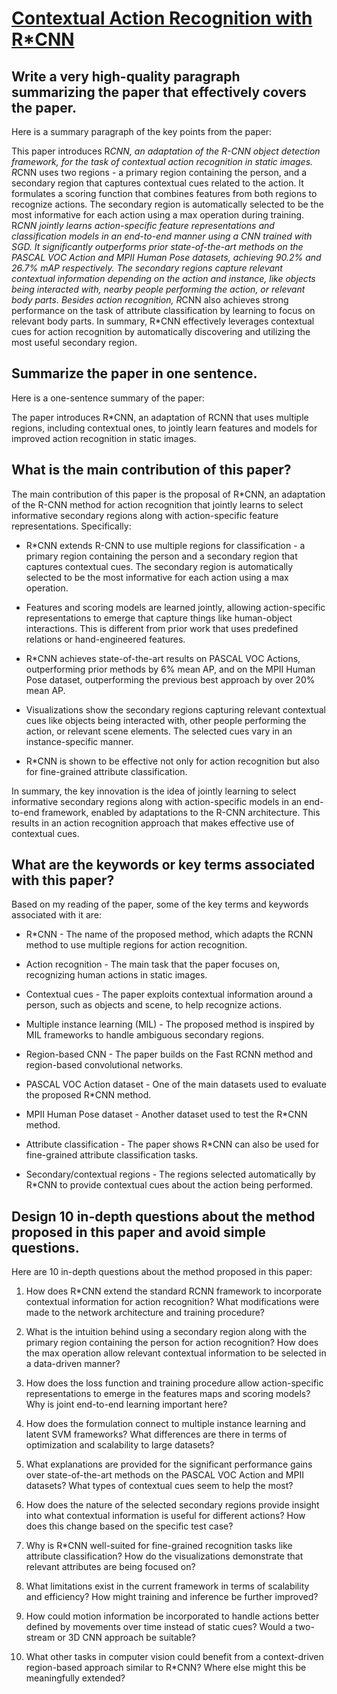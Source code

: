 # [Contextual Action Recognition with R*CNN](https://arxiv.org/abs/1505.01197)

## Write a very high-quality paragraph summarizing the paper that effectively covers the paper.

 Here is a summary paragraph of the key points from the paper:

This paper introduces R*CNN, an adaptation of the R-CNN object detection framework, for the task of contextual action recognition in static images. R*CNN uses two regions - a primary region containing the person, and a secondary region that captures contextual cues related to the action. It formulates a scoring function that combines features from both regions to recognize actions. The secondary region is automatically selected to be the most informative for each action using a max operation during training. R*CNN jointly learns action-specific feature representations and classification models in an end-to-end manner using a CNN trained with SGD. It significantly outperforms prior state-of-the-art methods on the PASCAL VOC Action and MPII Human Pose datasets, achieving 90.2% and 26.7% mAP respectively. The secondary regions capture relevant contextual information depending on the action and instance, like objects being interacted with, nearby people performing the action, or relevant body parts. Besides action recognition, R*CNN also achieves strong performance on the task of attribute classification by learning to focus on relevant body parts. In summary, R*CNN effectively leverages contextual cues for action recognition by automatically discovering and utilizing the most useful secondary region.


## Summarize the paper in one sentence.

 Here is a one-sentence summary of the paper:

The paper introduces R*CNN, an adaptation of RCNN that uses multiple regions, including contextual ones, to jointly learn features and models for improved action recognition in static images.


## What is the main contribution of this paper?

 The main contribution of this paper is the proposal of R*CNN, an adaptation of the R-CNN method for action recognition that jointly learns to select informative secondary regions along with action-specific feature representations. Specifically:

- R*CNN extends R-CNN to use multiple regions for classification - a primary region containing the person and a secondary region that captures contextual cues. The secondary region is automatically selected to be the most informative for each action using a max operation.

- Features and scoring models are learned jointly, allowing action-specific representations to emerge that capture things like human-object interactions. This is different from prior work that uses predefined relations or hand-engineered features.

- R*CNN achieves state-of-the-art results on PASCAL VOC Actions, outperforming prior methods by 6% mean AP, and on the MPII Human Pose dataset, outperforming the previous best approach by over 20% mean AP.

- Visualizations show the secondary regions capturing relevant contextual cues like objects being interacted with, other people performing the action, or relevant scene elements. The selected cues vary in an instance-specific manner.

- R*CNN is shown to be effective not only for action recognition but also for fine-grained attribute classification.

In summary, the key innovation is the idea of jointly learning to select informative secondary regions along with action-specific models in an end-to-end framework, enabled by adaptations to the R-CNN architecture. This results in an action recognition approach that makes effective use of contextual cues.


## What are the keywords or key terms associated with this paper?

 Based on my reading of the paper, some of the key terms and keywords associated with it are:

- R*CNN - The name of the proposed method, which adapts the RCNN method to use multiple regions for action recognition. 

- Action recognition - The main task that the paper focuses on, recognizing human actions in static images.

- Contextual cues - The paper exploits contextual information around a person, such as objects and scene, to help recognize actions.

- Multiple instance learning (MIL) - The proposed method is inspired by MIL frameworks to handle ambiguous secondary regions. 

- Region-based CNN - The paper builds on the Fast RCNN method and region-based convolutional networks.

- PASCAL VOC Action dataset - One of the main datasets used to evaluate the proposed R*CNN method.

- MPII Human Pose dataset - Another dataset used to test the R*CNN method.

- Attribute classification - The paper shows R*CNN can also be used for fine-grained attribute classification tasks. 

- Secondary/contextual regions - The regions selected automatically by R*CNN to provide contextual cues about the action being performed.


## Design 10 in-depth questions about the method proposed in this paper and avoid simple questions.

 Here are 10 in-depth questions about the method proposed in this paper:

1. How does R*CNN extend the standard RCNN framework to incorporate contextual information for action recognition? What modifications were made to the network architecture and training procedure?

2. What is the intuition behind using a secondary region along with the primary region containing the person for action recognition? How does the max operation allow relevant contextual information to be selected in a data-driven manner?

3. How does the loss function and training procedure allow action-specific representations to emerge in the features maps and scoring models? Why is joint end-to-end learning important here?

4. How does the formulation connect to multiple instance learning and latent SVM frameworks? What differences are there in terms of optimization and scalability to large datasets?

5. What explanations are provided for the significant performance gains over state-of-the-art methods on the PASCAL VOC Action and MPII datasets? What types of contextual cues seem to help the most?

6. How does the nature of the selected secondary regions provide insight into what contextual information is useful for different actions? How does this change based on the specific test case?

7. Why is R*CNN well-suited for fine-grained recognition tasks like attribute classification? How do the visualizations demonstrate that relevant attributes are being focused on?

8. What limitations exist in the current framework in terms of scalability and efficiency? How might training and inference be further improved?

9. How could motion information be incorporated to handle actions better defined by movements over time instead of static cues? Would a two-stream or 3D CNN approach be suitable?

10. What other tasks in computer vision could benefit from a context-driven region-based approach similar to R*CNN? Where else might this be meaningfully extended?
